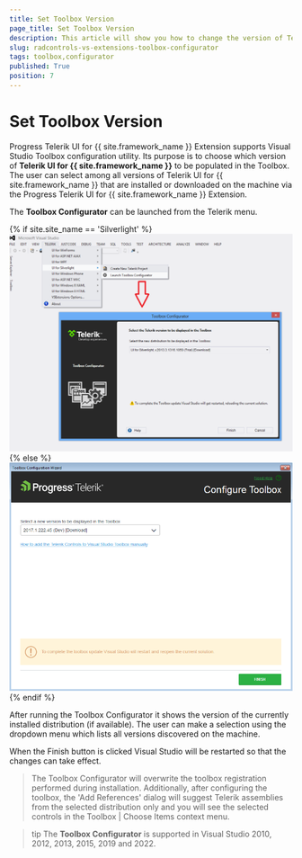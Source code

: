 ```yaml
---
title: Set Toolbox Version
page_title: Set Toolbox Version
description: This article will show you how to change the version of Telerik UI for {{ site.framework_name }} assemblies in VS Toolbox.
slug: radcontrols-vs-extensions-toolbox-configurator
tags: toolbox,configurator
published: True
position: 7
---
```


# Set Toolbox Version

Progress Telerik UI for {{ site.framework_name }} Extension supports Visual Studio Toolbox configuration utility. Its purpose is to choose which version of __Telerik UI for {{ site.framework_name }}__ to be populated in the Toolbox. The user can select among all versions of Telerik UI for {{ site.framework_name }} that are installed or downloaded on the machine via the Progress Telerik UI for {{ site.framework_name }} Extension.

The __Toolbox Configurator__ can be launched from the Telerik menu.

{% if site.site_name == 'Silverlight' %}![VSExtentions SL Toolbox Configurator](images/VSExtentions_SL_ToolboxConfigurator.png){% else %}![VSExtentions WPF Toolbox Configurator](images/VSExtentions_WPF_ToolboxConfigurator.png){% endif %}

After running the Toolbox Configurator it shows the version of the currently installed distribution (if available). The user can make a selection using the dropdown menu which lists all versions discovered on the machine. 

When the Finish button is clicked Visual Studio will be restarted so that the changes can take effect.

>The Toolbox Configurator will overwrite the toolbox registration performed during installation. Additionally, after configuring the toolbox, the 'Add References' dialog will suggest Telerik assemblies from the selected distribution only and you will see the selected controls in the Toolbox | Choose Items context menu.        

>tip The __Toolbox Configurator__ is supported in Visual Studio 2010, 2012, 2013, 2015, 2019 and 2022.

